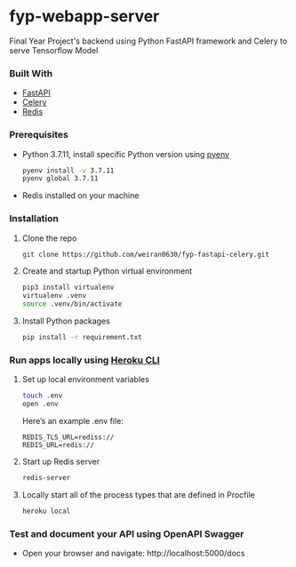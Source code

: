 # fyp-webapp-server

Final Year Project's backend using Python FastAPI framework and Celery to serve Tensorflow Model

### Built With

-   [FastAPI](https://fastapi.tiangolo.com/)
-   [Celery](https://docs.celeryproject.org/en/stable/)
-   [Redis](https://redis.io/topics/quickstart)

### Prerequisites

-   Python 3.7.11, install specific Python version using [pyenv](https://github.com/pyenv/pyenv)
    ```sh
    pyenv install -v 3.7.11
    pyenv global 3.7.11
    ```
-   Redis installed on your machine

### Installation

1. Clone the repo
    ```sh
    git clone https://github.com/weiran0630/fyp-fastapi-celery.git
    ```
2. Create and startup Python virtual environment
    ```sh
    pip3 install virtualenv
    virtualenv .venv
    source .venv/bin/activate
    ```
3. Install Python packages
    ```sh
    pip install -r requirement.txt
    ```

### Run apps locally using [Heroku CLI](https://devcenter.heroku.com/articles/heroku-cli)

1. Set up local environment variables
    ```sh
    touch .env
    open .env
    ```
    Here’s an example .env file:
    ```
    REDIS_TLS_URL=rediss://
    REDIS_URL=redis://
    ```
2. Start up Redis server

    ```sh
    redis-server
    ```

3. Locally start all of the process types that are defined in Procfile
    ```sh
    heroku local
    ```

### Test and document your API using OpenAPI Swagger

-   Open your browser and navigate: http://localhost:5000/docs
